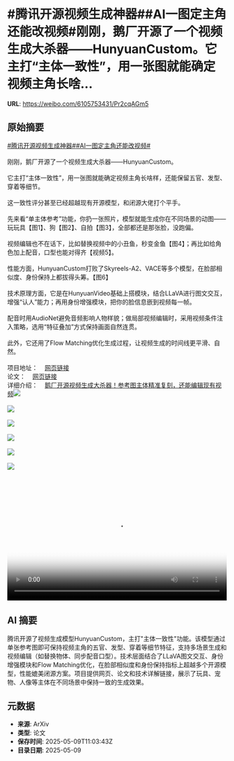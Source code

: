 # #腾讯开源视频生成神器##AI一图定主角还能改视频#刚刚，鹅厂开源了一个视频生成大杀器——HunyuanCustom。它主打“主体一致性”，用一张图就能确定视频主角长啥...

**URL**: https://weibo.com/6105753431/Pr2cqAGm5

## 原始摘要

<a href="https://m.weibo.cn/search?containerid=231522type%3D1%26t%3D10%26q%3D%23%E8%85%BE%E8%AE%AF%E5%BC%80%E6%BA%90%E8%A7%86%E9%A2%91%E7%94%9F%E6%88%90%E7%A5%9E%E5%99%A8%23&amp;extparam=%23%E8%85%BE%E8%AE%AF%E5%BC%80%E6%BA%90%E8%A7%86%E9%A2%91%E7%94%9F%E6%88%90%E7%A5%9E%E5%99%A8%23" data-hide=""><span class="surl-text">#腾讯开源视频生成神器#</span></a><a href="https://m.weibo.cn/search?containerid=231522type%3D1%26t%3D10%26q%3D%23AI%E4%B8%80%E5%9B%BE%E5%AE%9A%E4%B8%BB%E8%A7%92%E8%BF%98%E8%83%BD%E6%94%B9%E8%A7%86%E9%A2%91%23&amp;extparam=%23AI%E4%B8%80%E5%9B%BE%E5%AE%9A%E4%B8%BB%E8%A7%92%E8%BF%98%E8%83%BD%E6%94%B9%E8%A7%86%E9%A2%91%23" data-hide=""><span class="surl-text">#AI一图定主角还能改视频#</span></a><br><br>刚刚，鹅厂开源了一个视频生成大杀器——HunyuanCustom。<br><br>它主打“主体一致性”，用一张图就能确定视频主角长啥样，还能保留五官、发型、穿着等细节。<br><br>这一致性评分甚至已经超越现有开源模型，和闭源大佬打个平手。<br><br>先来看“单主体参考”功能，你扔一张照片，模型就能生成你在不同场景的动图——玩玩具【图1】、狗【图2】、自拍【图3】，全部都还是那张脸，没跑偏。<br><br>视频编辑也不在话下，比如替换视频中的小丑鱼，秒变金鱼【图4】；再比如给角色加上配音，口型也能对得齐【视频5】。<br><br>性能方面，HunyuanCustom打败了Skyreels-A2、VACE等多个模型，在脸部相似度、身份保持上都拔得头筹。【图6】<br><br>技术原理方面，它是在HunyuanVideo基础上搭模块，结合LLaVA进行图文交互，增强“认人”能力；再用身份增强模块，把你的脸信息嵌到视频每一帧。<br><br>配音时用AudioNet避免音频影响人物样貌；做局部视频编辑时，采用视频条件注入策略，选用“特征叠加”方式保持画面自然连贯。<br><br>此外，它还用了Flow Matching优化生成过程，让视频生成的时间线更平滑、自然。<br><br>项目地址：<a href="https://weibo.cn/sinaurl?u=https%3A%2F%2Fhunyuancustom.github.io%2F" data-hide=""><span class="url-icon"><img style="width: 1rem;height: 1rem" src="https://h5.sinaimg.cn/upload/2015/09/25/3/timeline_card_small_web_default.png" referrerpolicy="no-referrer"></span><span class="surl-text">网页链接</span></a><br>论文：<a href="https://weibo.cn/sinaurl?u=https%3A%2F%2Farxiv.org%2Fabs%2F2505.04512" data-hide=""><span class="url-icon"><img style="width: 1rem;height: 1rem" src="https://h5.sinaimg.cn/upload/2015/09/25/3/timeline_card_small_web_default.png" referrerpolicy="no-referrer"></span><span class="surl-text">网页链接</span></a><br>详细介绍：<a href="https://weibo.cn/sinaurl?u=https%3A%2F%2Fmp.weixin.qq.com%2Fs%2FBQu-H3TCvWR8hf6sCDJsWw" data-hide=""><span class="url-icon"><img style="width: 1rem;height: 1rem" src="https://h5.sinaimg.cn/upload/2015/09/25/3/timeline_card_small_web_default.png" referrerpolicy="no-referrer"></span><span class="surl-text">鹅厂开源视频生成大杀器！参考图主体精准复刻，还能编辑现有视频</span></a><img style="" src="https://tvax2.sinaimg.cn/large/006Fd7o3gy1i19bmirov1g30hs09wx6q.gif" referrerpolicy="no-referrer"><br><br><img style="" src="https://tvax4.sinaimg.cn/large/006Fd7o3gy1i19bmn4wwag30hs09whdw.gif" referrerpolicy="no-referrer"><br><br><img style="" src="https://tvax4.sinaimg.cn/large/006Fd7o3gy1i19bmmfojsg30hs09whdw.gif" referrerpolicy="no-referrer"><br><br><img style="" src="https://tvax3.sinaimg.cn/large/006Fd7o3gy1i19bmlycmag30hs09e1l0.gif" referrerpolicy="no-referrer"><br><br><img style="" src="https://tvax4.sinaimg.cn/large/006Fd7o3ly1i19c2co7v0j31a80k040d.jpg" referrerpolicy="no-referrer"><br><br><img style="" src="https://tvax4.sinaimg.cn/large/006Fd7o3gy1i19bm8r546j30zk09l0x6.jpg" referrerpolicy="no-referrer"><br><br><br clear="both"><div style="clear: both"></div><video controls="controls" poster="https://tvax4.sinaimg.cn/orj480/006Fd7o3ly1i19c2c4h4bj31a80k0tap.jpg" style="width: 100%"><source src="https://f.video.weibocdn.com/o0/kqKbPocslx08o6UbIOk00104120026X30E010.mp4?label=mp4_720p&amp;template=1664x720.25.0&amp;ori=0&amp;ps=1CwnkDw1GXwCQx&amp;Expires=1746792146&amp;ssig=bes%2BgpngOo&amp;KID=unistore,video"><source src="https://f.video.weibocdn.com/o0/NJgZ1GrQlx08o6Ubz6iY0104120012yW0E010.mp4?label=mp4_hd&amp;template=1108x480.25.0&amp;ori=0&amp;ps=1CwnkDw1GXwCQx&amp;Expires=1746792146&amp;ssig=wi3j7%2FBmh6&amp;KID=unistore,video"><source src="https://f.video.weibocdn.com/o0/jHdps7zJlx08o6UbrwXK010412000Fxk0E010.mp4?label=mp4_ld&amp;template=832x360.25.0&amp;ori=0&amp;ps=1CwnkDw1GXwCQx&amp;Expires=1746792146&amp;ssig=GDOgXRkUtY&amp;KID=unistore,video"><p>视频无法显示，请前往<a href="https://video.weibo.com/show?fid=1034%3A5164429235650571" target="_blank" rel="noopener noreferrer">微博视频</a>观看。</p></video>

## AI 摘要

腾讯开源了视频生成模型HunyuanCustom，主打"主体一致性"功能。该模型通过单张参考图即可保持视频主角的五官、发型、穿着等细节特征，支持多场景生成和视频编辑（如替换物体、同步配音口型）。技术层面结合了LLaVA图文交互、身份增强模块和Flow Matching优化，在脸部相似度和身份保持指标上超越多个开源模型，性能媲美闭源方案。项目提供网页、论文和技术详解链接，展示了玩具、宠物、人像等主体在不同场景中保持一致的生成效果。

## 元数据

- **来源**: ArXiv
- **类型**: 论文
- **保存时间**: 2025-05-09T11:03:43Z
- **目录日期**: 2025-05-09
